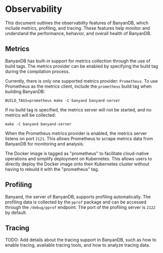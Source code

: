 # Observability

This document outlines the observability features of BanyanDB, which include metrics, profiling, and tracing. These features help monitor and understand the performance, behavior, and overall health of BanyanDB.

## Metrics

BanyanDB has built-in support for metrics collection through the use of build tags. The metrics provider can be enabled by specifying the build tag during the compilation process.

Currently, there is only one supported metrics provider: `Prometheus`. To use Prometheus as the metrics client, include the `prometheus` build tag when building BanyanDB:

`BUILD_TAGS=prometheus make -C banyand banyand-server`

If no build tag is specified, the metrics server will not be started, and no metrics will be collected:

`make -C banyand banyand-server`

When the Prometheus metrics provider is enabled, the metrics server listens on port `2121`. This allows Prometheus to scrape metrics data from BanyanDB for monitoring and analysis.

The Docker image is tagged as "prometheus" to facilitate cloud-native operations and simplify deployment on Kubernetes. This allows users to directly deploy the Docker image onto their Kubernetes cluster without having to rebuild it with the "prometheus" tag.

## Profiling

Banyand, the server of BanyanDB, supports profiling automatically. The profiling data is collected by the `pprof` package and can be accessed through the `/debug/pprof` endpoint. The port of the profiling server is `2122` by default.

## Tracing

TODO: Add details about the tracing support in BanyanDB, such as how to enable tracing, available tracing tools, and how to analyze tracing data.
